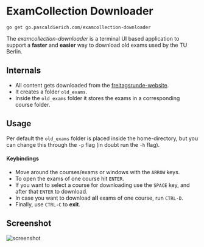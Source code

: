 # ExamCollection Downloader

`go get go.pascaldierich.com/examcollection-downloader`

The _examcollection-downloader_ is a terminal UI based application to support a __faster__ and __easier__ way to download old exams used by the TU Berlin.

## Internals
- All content gets downloaded from the [freitagsrunde-website](https://docs.freitagsrunde.org/Klausuren/).
- It creates a folder `old_exams`.
- Inside the `old_exams` folder it stores the exams in a corresponding course folder.

## Usage
Per default the `old_exams` folder is placed inside the home-directory, but you can change this through the
`-p` flag (in doubt run the `-h` flag).

#### Keybindings

- Move around the courses/exams or windows with the `ARROW` keys.
- To open the exams of one course hit `ENTER`.
- If you want to select a course for downloading use the `SPACE` key, and after that `ENTER` to download.
- In case you want to download __all__ exams of one course, run `CTRL-D`.
- Finally, use `CTRL-C` to __exit__.

## Screenshot

![screenshot](https://i.imgur.com/TuoEZQ6.png?raw=true)

